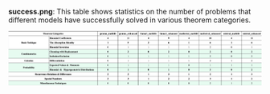 **success.png**: This table shows statistics on the number of problems that different models have successfully solved in various theorem categories.
 
![Model Performance](https://raw.githubusercontent.com/BeibeiX0/success/main/success.png)
